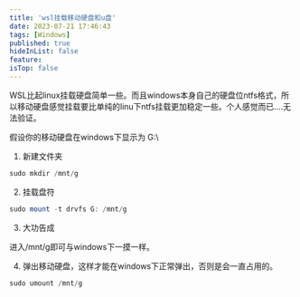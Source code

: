 ```yaml
---
title: 'wsl挂载移动硬盘和u盘'
date: 2023-07-21 17:46:43
tags: [Windows]
published: true
hideInList: false
feature: 
isTop: false
---
```

WSL比起linux挂载硬盘简单一些。而且windows本身自己的硬盘位ntfs格式，所以移动硬盘感觉挂载要比单纯的linu下ntfs挂载更加稳定一些。个人感觉而已....无法验证。

假设你的移动硬盘在windows下显示为 G:\\

1. 新建文件夹

```powershell
sudo mkdir /mnt/g
```

2. 挂载盘符

```powershell
sudo mount -t drvfs G: /mnt/g
```

3. 大功告成

进入/mnt/g即可与windows下一摸一样。

4. 弹出移动硬盘，这样才能在windows下正常弹出，否则是会一直占用的。

```powershell
sudo umount /mnt/g  
```